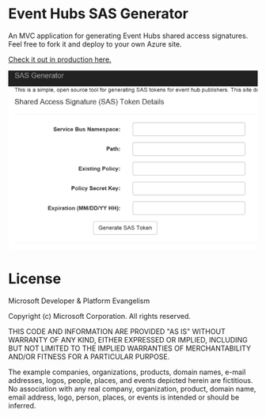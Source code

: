 Event Hubs SAS Generator
=======================

An MVC application for generating Event Hubs shared access signatures. Feel free to fork it and deploy to your own Azure site.

[Check it out in production here.](http://eventhubssasgenerator.azurewebsites.net/)

![Screenshot](screenshot.png)

# License

Microsoft Developer & Platform Evangelism

Copyright (c) Microsoft Corporation. All rights reserved.

THIS CODE AND INFORMATION ARE PROVIDED "AS IS" WITHOUT WARRANTY OF ANY KIND, EITHER EXPRESSED OR IMPLIED, INCLUDING BUT NOT LIMITED TO THE IMPLIED WARRANTIES OF MERCHANTABILITY AND/OR FITNESS FOR A PARTICULAR PURPOSE.

The example companies, organizations, products, domain names, e-mail addresses, logos, people, places, and events depicted herein are fictitious. No association with any real company, organization, product, domain name, email address, logo, person, places, or events is intended or should be inferred.